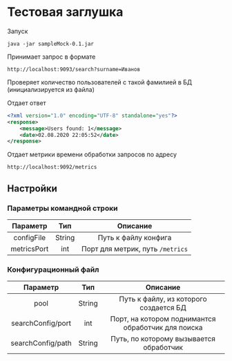 # Тестовая заглушка

Запуск

````
java -jar sampleMock-0.1.jar
````

Принимает запрос в формате 

````
http://localhost:9093/search?surname=Иванов
````

Проверяет количество пользователей с такой фамилией в БД (инициализируется из файла)

Отдает ответ 

````xml
<?xml version="1.0" encoding="UTF-8" standalone="yes"?>
<response>
    <message>Users found: 1</message>
    <date>02.08.2020 22:05:52</date>
</response>
````

Отдает метрики времени обработки запросов по адресу

````
http://localhost:9092/metrics
````

## Настройки

### Параметры командной строки

| Параметр | Тип | Описание |
|:---:|:---:|:---:|
| configFile | String | Путь к файлу конфига |
| metricsPort | int | Порт для метрик, путь `/metrics` |

### Конфигурационный файл

| Параметр | Тип | Описание |
|:---:|:---:|:---:|
| pool | String | Путь к файлу, из которого создается БД |
| searchConfig/port | int | Порт, на котором поднимантся обработчик для поиска |
| searchConfig/path | String | Путь, по которому вызывается обработчик |
